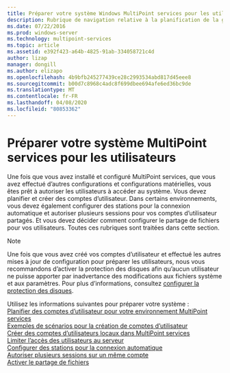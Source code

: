 ```yaml
---
title: Préparer votre système Windows MultiPoint services pour les utilisateurs
description: Rubrique de navigation relative à la planification de la gestion des utilisateurs dans MultiPoint services
ms.date: 07/22/2016
ms.prod: windows-server
ms.technology: multipoint-services
ms.topic: article
ms.assetid: e392f423-a64b-4825-91ab-334058721c4d
author: lizap
manager: dongill
ms.author: elizapo
ms.openlocfilehash: 4b9bfb245277439ce28c2993534abd817d45eee8
ms.sourcegitcommit: b00d7c8968c4adc8f699dbee694afe6ed36bc9de
ms.translationtype: MT
ms.contentlocale: fr-FR
ms.lasthandoff: 04/08/2020
ms.locfileid: "80853362"
---
```

# <a name="prepare-your-multipoint-services-system-for-users"></a>Préparer votre système MultiPoint services pour les utilisateurs
Une fois que vous avez installé et configuré MultiPoint services, que vous avez effectué d’autres configurations et configurations matérielles, vous êtes prêt à autoriser les utilisateurs à accéder au système. Vous devez planifier et créer des comptes d’utilisateur. Dans certains environnements, vous devez également configurer des stations pour la connexion automatique et autoriser plusieurs sessions pour vos comptes d’utilisateur partagés. Et vous devez décider comment configurer le partage de fichiers pour vos utilisateurs. Toutes ces rubriques sont traitées dans cette section.  
  
> [!NOTE]  
> Une fois que vous avez créé vos comptes d’utilisateur et effectué les autres mises à jour de configuration pour préparer les utilisateurs, nous vous recommandons d’activer la protection des disques afin qu’aucun utilisateur ne puisse apporter par inadvertance des modifications aux fichiers système et aux paramètres. Pour plus d’informations, consultez [configurer la protection des disques](Configure-Disk-Protection-in-MultiPoint-services.md).  
  
Utilisez les informations suivantes pour préparer votre système :  
[Planifier des comptes d’utilisateur pour votre environnement MultiPoint services](Plan-user-accounts-for-your-MultiPoint-services-environment.md)  
[Exemples de scénarios pour la création de comptes d’utilisateur](Example-scenarios--MultiPoint-Services-user-accounts.md)  
[Créer des comptes d’utilisateurs locaux dans MultiPoint services](Create-local-user-accounts.md)  
[Limiter l’accès des utilisateurs au serveur](Limit-users--access-to-the-server-in-MultiPoint-services.md)  
[Configurer des stations pour la connexion automatique](Configure-stations-for-automatic-logon.md)  
[Autoriser plusieurs sessions sur un même compte](Allow-one-account-to-have-multiple-sessions.md)  
[Activer le partage de fichiers](Enable-file-sharing-in-MultiPoint-services.md)